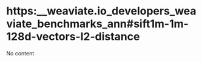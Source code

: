 # https:__weaviate.io_developers_weaviate_benchmarks_ann#sift1m-1m-128d-vectors-l2-distance
No content